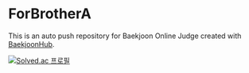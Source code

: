 # ForBrotherA
This is an auto push repository for Baekjoon Online Judge created with [BaekjoonHub](https://github.com/BaekjoonHub/BaekjoonHub).

[![Solved.ac
프로필](http://mazassumnida.wtf/api/generate_badge?boj={xodls4179})](https://solved.ac/{xodls4179})
